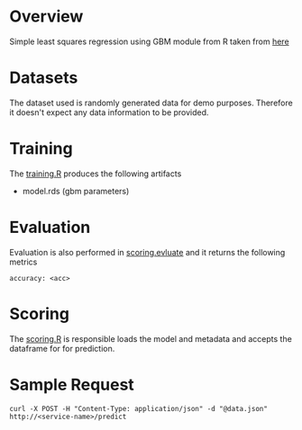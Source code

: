 
# Overview
Simple least squares regression using GBM module from R taken from [here](https://github.com/gbm-developers/gbm/blob/master/demo/gaussian.R)

# Datasets
The dataset used is randomly generated data for demo purposes. Therefore it doesn't expect any data information to be provided.

# Training
The [training.R](DOCKER/model_modules/training.R) produces the following artifacts

- model.rds     (gbm parameters)

# Evaluation
Evaluation is also performed in [scoring.evluate](DOCKER/model_modules/scoring.R) and it returns the following metrics

    accuracy: <acc>

# Scoring 
The [scoring.R](DOCKER/model_modules/scoring.R) is responsible loads the model and metadata and accepts the dataframe for
for prediction. 

# Sample Request

    curl -X POST -H "Content-Type: application/json" -d "@data.json" http://<service-name>/predict
